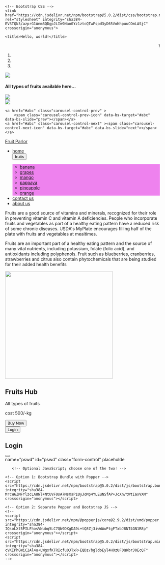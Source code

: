 <!doctype html>
<html lang="en">
  <head>
    <!-- Required meta tags -->
    <meta charset="utf-8">
    <meta name="viewport" content="width=device-width, initial-scale=1">

    <!-- Bootstrap CSS -->
    <link href="https://cdn.jsdelivr.net/npm/bootstrap@5.0.2/dist/css/bootstrap.min.css" rel="stylesheet" integrity="sha384-EVSTQN3/azprG1Anm3QDgpJLIm9Nao0Yz1ztcQTwFspd3yD65VohhpuuCOmLASjC" crossorigin="anonymous">

    <title>Hello, world!</title>
  </head>
  <body>
    <marquee>WELCOME TO FRUITS HUB</marquee>
    <!-- Navbar -->
      <!-- carousel -->
   <div class="carousel slide" data-bs-ride="carousel" id="abc">
    <!-- carousel indicators -->
    <ol class="carousel-indicators">
        <li data-bs-target="#abc" data-bs-slide-to="0" class="active"></li>
        <li data-bs-target="#abc" data-bs-slide-to="1" ></li>
        <li data-bs-target="#abc" data-bs-slide-to="2"></li>
    </ol>
    <div class="carousel-inner">
        <div  class="carousel-item active">
            <img src="https://www.shutterstock.com/image-photo/basket-fresh-fruits-on-wooden-260nw-763518739.jpg">
            <div class="carousel-caption">
                <h4>All types of fruits available here...</h4>
            </div>
        </div>
        <div class="carousel-item ">
            <img src="https://www.shutterstock.com/image-photo/dried-fruits-berries-on-gray-260nw-1926673568.jpg">
        </div>
        <div class="carousel-item">
            <img src="https://www.shutterstock.com/image-photo/assortment-exotic-fruits-isolated-on-260nw-522609472.jpg">
        </div>
    </div>
    <!-- carousel control -->

    <a href="#abc" class="carousel-control-prev" >
        <span class="carousel-control-prev-icon" data-bs-target="#abc" data-bs-slide="prev"></span></a>
    <a href="#abc" class="carousel-control-next" ><span class="carousel-control-next-icon" data-bs-target="#abc" data-bs-slide="next"></span></a>
</div>
<nav class="navbar navbar-expand-md navbar-secondary bg-light">
      <div class="container-fluid">
        <a href="" class="navbar-brand">Fruit Parlor</a>
        <a href=""  class="navbar-toggle bg-light" data-bs-target="#nav123" data-bs-toggle="collapse"><span class="navbar-toggler-icon "></span></a>
        <div class="collapse navbar-collapse" id="nav123">
        <ul class="navbar-nav">
            <li class="nav-item"> <a class="btn btn-primary" href="home.html">home</a></li>
<style>
       .dropdown-menu{
        background-color:violet;
       }
    </style>
  </head>
  <body>
    <div class="dropdown">
    <button class="btn btn-info dropdown-toggle"data-bs-target="#abc"data-bs-toggle="dropdown">fruits</button>
    <ul class="dropdown-menu">
        <li class="dropdown-item"><a href="https://upload.wikimedia.org/wikipedia/commons/8/8a/Banana-Single.jpg"class="btn">banana</a></li>
        <li class="dropdown-item"><a href="https://upload.wikimedia.org/wikipedia/commons/6/6b/Grapes.jpg"class="btn">grapes</a></li>
        <li class="dropdown-item"><a href="https://upload.wikimedia.org/wikipedia/commons/4/40/Mango_4.jpg"class="btn">mango</a></li>
        <li class="dropdown-item"><a href="https://upload.wikimedia.org/wikipedia/commons/d/d6/Pappaya_fruit.jpg"class=" btn">pappaya</a></li>
        <li class="dropdown-item"><a href="https://upload.wikimedia.org/wikipedia/commons/a/a1/Pineapple.jpg"class="btn">pineapple</a></li>
        <li class="dropdown-item"><a href="https://upload.wikimedia.org/wikipedia/commons/c/c4/Orange-Fruit-Pieces.jpg"class="btn">orange</a></li>
     </ul>
  </div>
            <li class="nav-link"> <a class="btn btn-primary" href="https://www.myig.in/home_">contact us</a></li>
            <li class="nav-item"> <a class="btn btn-primary" href="https://upload.wikimedia.org/wikipedia/commons/2/2f/Culinary_fruits_front_view.jpg"> about us</a></li>
        </ul>
       </div>
       </div>
    </nav> 
<div class="row">
   <div class="col-4">
   <p>Fruits are a good source of vitamins and minerals, recognized for their role in preventing vitamin C and vitamin A deficiencies. People who incorporate fruits and vegetables as part of a healthy eating pattern have a reduced risk of some chronic diseases. USDA's MyPlate encourages filling half of the plate with fruits and vegetables at mealtimes.

Fruits are an important part of a healthy eating pattern and the source of many vital nutrients, including potassium, folate (folic acid), and antioxidants including polyphenols. Fruit such as blueberries, cranberries, strawberries and citrus also contain phytochemicals that are being studied for their added health benefits</p>
</div>
   <div class="card-img-top"><img src="https://upload.wikimedia.org/wikipedia/commons/2/2f/Culinary_fruits_front_view.jpg" 
alt="" width="350px"></div>
    <div class="card-body">
    <h2>Fruits Hub</h2>
    <p>All types of fruits</p>
    <p>cost 500/-kg</p>
    <button class="btn btn-primary"><i class="bi bi-telegram"></i>Buy Now</button>
    </div>
   </div>
         <style>
    .form-floating{
        margin: 10px 10px 10px 10px;
    }
    .modal-content{
        background-image: url(https://upload.wikimedia.org/wikipedia/commons/e/e4/Color-blue.JPG);
    }
   
   </style>
    <title>Modal</title>
  </head>
  <body>
    <button class="btn btn-primary" data-bs-target="#Modal123" data-bs-toggle="modal">Login</button>
    <div class="modal" id="Modal123">
        <div class="modal-dialog">
            <div class="modal-content">
                <div class="modal-header">
                    <h2 class="text-warning">Login</h2>
                <button class="btn-close" data-bs-dismiss="modal"></button>
                </div>
                <div class="modal-body">
                    name="pswd" id="pswd" class="form-control" placeholde

                       

                        
                   
                    
               
       <!-- Optional JavaScript; choose one of the two! -->

    <!-- Option 1: Bootstrap Bundle with Popper -->
    <script src="https://cdn.jsdelivr.net/npm/bootstrap@5.0.2/dist/js/bootstrap.bundle.min.js" integrity="sha384-MrcW6ZMFYlzcLA8Nl+NtUVF0sA7MsXsP1UyJoMp4YLEuNSfAP+JcXn/tWtIaxVXM" crossorigin="anonymous"></script>

    <!-- Option 2: Separate Popper and Bootstrap JS -->
    <!--
    <script src="https://cdn.jsdelivr.net/npm/@popperjs/core@2.9.2/dist/umd/popper.min.js" integrity="sha384-IQsoLXl5PILFhosVNubq5LC7Qb9DXgDA9i+tQ8Zj3iwWAwPtgFTxbJ8NT4GN1R8p" crossorigin="anonymous"></script>
    <script src="https://cdn.jsdelivr.net/npm/bootstrap@5.0.2/dist/js/bootstrap.min.js" integrity="sha384-cVKIPhGWiC2Al4u+LWgxfKTRIcfu0JTxR+EQDz/bgldoEyl4H0zUF0QKbrJ0EcQF" crossorigin="anonymous"></script>
    -->
  </body>
</html>
